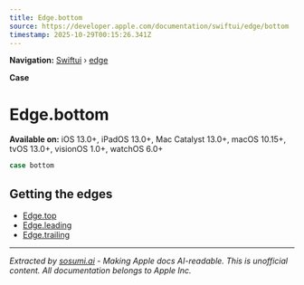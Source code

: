 ```yaml
---
title: Edge.bottom
source: https://developer.apple.com/documentation/swiftui/edge/bottom
timestamp: 2025-10-29T00:15:26.341Z
---
```


**Navigation:** [Swiftui](/documentation/swiftui) › [edge](/documentation/swiftui/edge)

**Case**

# Edge.bottom

**Available on:** iOS 13.0+, iPadOS 13.0+, Mac Catalyst 13.0+, macOS 10.15+, tvOS 13.0+, visionOS 1.0+, watchOS 6.0+

```swift
case bottom
```

## Getting the edges

- [Edge.top](/documentation/swiftui/edge/top)
- [Edge.leading](/documentation/swiftui/edge/leading)
- [Edge.trailing](/documentation/swiftui/edge/trailing)

---

*Extracted by [sosumi.ai](https://sosumi.ai) - Making Apple docs AI-readable.*
*This is unofficial content. All documentation belongs to Apple Inc.*
